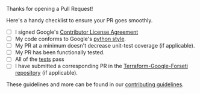 Thanks for opening a Pull Request!

Here's a handy checklist to ensure your PR goes smoothly.

- [ ] I signed Google's [Contributor License Agreement](https://opensource.google.com/docs/cla/)
- [ ] My code conforms to Google's [python style](https://google.github.io/styleguide/pyguide.html).
- [ ] My PR at a minimum doesn't decrease unit-test coverage (if applicable).
- [ ] My PR has been functionally tested.
- [ ] All of the [tests](https://forsetisecurity.org/docs/latest/develop/dev/testing.html) pass
- [ ] I have submitted a corresponding PR in the [Terraform-Google-Forseti repository](https://github.com/forseti-security/terraform-google-forseti) (if applicable).

These guidelines and more can be found in our [contributing guidelines](https://github.com/forseti-security/forseti-security/blob/dev/.github/CONTRIBUTING.md).
